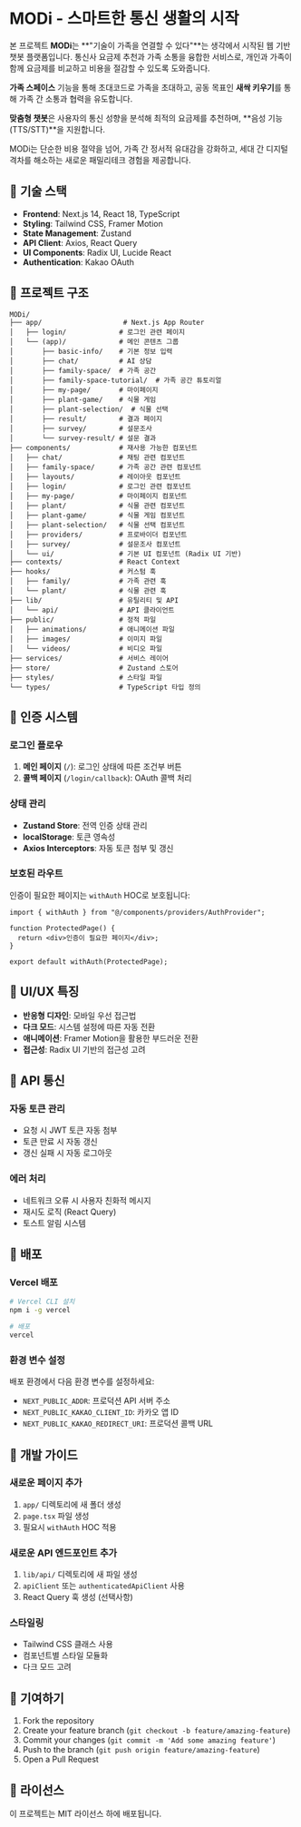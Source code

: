 # MODi - 스마트한 통신 생활의 시작

본 프로젝트 **MODi**는 **"기술이 가족을 연결할 수 있다"**는 생각에서 시작된 웹 기반 챗봇 플랫폼입니다. 통신사 요금제 추천과 가족 소통을 융합한 서비스로, 개인과 가족이 함께 요금제를 비교하고 비용을 절감할 수 있도록 도와줍니다.

**가족 스페이스** 기능을 통해 초대코드로 가족을 초대하고, 공동 목표인 **새싹 키우기**를 통해 가족 간 소통과 협력을 유도합니다.

**맞춤형 챗봇**은 사용자의 통신 성향을 분석해 최적의 요금제를 추천하며, **음성 기능(TTS/STT)**을 지원합니다.

MODi는 단순한 비용 절약을 넘어, 가족 간 정서적 유대감을 강화하고, 세대 간 디지털 격차를 해소하는 새로운 패밀리테크 경험을 제공합니다.

## 🔧 기술 스택

- **Frontend**: Next.js 14, React 18, TypeScript
- **Styling**: Tailwind CSS, Framer Motion
- **State Management**: Zustand
- **API Client**: Axios, React Query
- **UI Components**: Radix UI, Lucide React
- **Authentication**: Kakao OAuth

## 📁 프로젝트 구조

```
MODi/
├── app/                    # Next.js App Router
│   ├── login/             # 로그인 관련 페이지
│   └── (app)/             # 메인 콘텐츠 그룹
│       ├── basic-info/    # 기본 정보 입력
│       ├── chat/          # AI 상담
│       ├── family-space/  # 가족 공간
│       ├── family-space-tutorial/  # 가족 공간 튜토리얼
│       ├── my-page/       # 마이페이지
│       ├── plant-game/    # 식물 게임
│       ├── plant-selection/  # 식물 선택
│       ├── result/        # 결과 페이지
│       ├── survey/        # 설문조사
│       └── survey-result/ # 설문 결과
├── components/            # 재사용 가능한 컴포넌트
│   ├── chat/              # 채팅 관련 컴포넌트
│   ├── family-space/      # 가족 공간 관련 컴포넌트
│   ├── layouts/           # 레이아웃 컴포넌트
│   ├── login/             # 로그인 관련 컴포넌트
│   ├── my-page/           # 마이페이지 컴포넌트
│   ├── plant/             # 식물 관련 컴포넌트
│   ├── plant-game/        # 식물 게임 컴포넌트
│   ├── plant-selection/   # 식물 선택 컴포넌트
│   ├── providers/         # 프로바이더 컴포넌트
│   ├── survey/            # 설문조사 컴포넌트
│   └── ui/                # 기본 UI 컴포넌트 (Radix UI 기반)
├── contexts/              # React Context
├── hooks/                 # 커스텀 훅
│   ├── family/            # 가족 관련 훅
│   └── plant/             # 식물 관련 훅
├── lib/                   # 유틸리티 및 API
│   └── api/               # API 클라이언트
├── public/                # 정적 파일
│   ├── animations/        # 애니메이션 파일
│   ├── images/            # 이미지 파일
│   └── videos/            # 비디오 파일
├── services/              # 서비스 레이어
├── store/                 # Zustand 스토어
├── styles/                # 스타일 파일
└── types/                 # TypeScript 타입 정의
```

## 🔐 인증 시스템

### 로그인 플로우

1. **메인 페이지** (`/`): 로그인 상태에 따른 조건부 버튼
2. **콜백 페이지** (`/login/callback`): OAuth 콜백 처리

### 상태 관리

- **Zustand Store**: 전역 인증 상태 관리
- **localStorage**: 토큰 영속성
- **Axios Interceptors**: 자동 토큰 첨부 및 갱신

### 보호된 라우트

인증이 필요한 페이지는 `withAuth` HOC로 보호됩니다:

```tsx
import { withAuth } from "@/components/providers/AuthProvider";

function ProtectedPage() {
  return <div>인증이 필요한 페이지</div>;
}

export default withAuth(ProtectedPage);
```

## 🎨 UI/UX 특징

- **반응형 디자인**: 모바일 우선 접근법
- **다크 모드**: 시스템 설정에 따른 자동 전환
- **애니메이션**: Framer Motion을 활용한 부드러운 전환
- **접근성**: Radix UI 기반의 접근성 고려

## 🔄 API 통신

### 자동 토큰 관리

- 요청 시 JWT 토큰 자동 첨부
- 토큰 만료 시 자동 갱신
- 갱신 실패 시 자동 로그아웃

### 에러 처리

- 네트워크 오류 시 사용자 친화적 메시지
- 재시도 로직 (React Query)
- 토스트 알림 시스템

## 🚀 배포

### Vercel 배포

```bash
# Vercel CLI 설치
npm i -g vercel

# 배포
vercel
```

### 환경 변수 설정

배포 환경에서 다음 환경 변수를 설정하세요:

- `NEXT_PUBLIC_ADDR`: 프로덕션 API 서버 주소
- `NEXT_PUBLIC_KAKAO_CLIENT_ID`: 카카오 앱 ID
- `NEXT_PUBLIC_KAKAO_REDIRECT_URI`: 프로덕션 콜백 URL

## 📝 개발 가이드

### 새로운 페이지 추가

1. `app/` 디렉토리에 새 폴더 생성
2. `page.tsx` 파일 생성
3. 필요시 `withAuth` HOC 적용

### 새로운 API 엔드포인트 추가

1. `lib/api/` 디렉토리에 새 파일 생성
2. `apiClient` 또는 `authenticatedApiClient` 사용
3. React Query 훅 생성 (선택사항)

### 스타일링

- Tailwind CSS 클래스 사용
- 컴포넌트별 스타일 모듈화
- 다크 모드 고려

## 🤝 기여하기

1. Fork the repository
2. Create your feature branch (`git checkout -b feature/amazing-feature`)
3. Commit your changes (`git commit -m 'Add some amazing feature'`)
4. Push to the branch (`git push origin feature/amazing-feature`)
5. Open a Pull Request

## 📄 라이선스

이 프로젝트는 MIT 라이선스 하에 배포됩니다.
